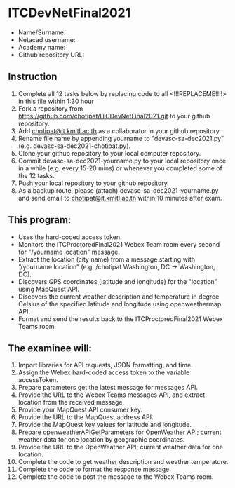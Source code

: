 # ITCDevNetFinal2021
- Name/Surname:
- Netacad username:
- Academy name:
- Github repository URL: 

## Instruction
1. Complete all 12 tasks below by replacing code to all <!!!REPLACEME!!!!> in this file within 1:30 hour
2. Fork a repository from https://github.com/chotipat/ITCDevNetFinal2021.git to your github repository.
3. Add chotipat@it.kmitl.ac.th as a collaborator in your github repository.
4. Rename file name by appending yourname to "devasc-sa-dec2021.py" (e.g. devasc-sa-dec2021-chotipat.py).
5. Clone your github repository to your local computer repository.
6. Commit devasc-sa-dec2021-yourname.py to your local repository once in a while (e.g. every 15-20 mins) or whenever you completed some of the 12 tasks.
7. Push your local repository to your github repository.
8. As a backup route, please (attach) devasc-sa-dec2021-yourname.py and send email to chotipat@it.kmitl.ac.th within 10 minutes after exam.

## This program:
- Uses the hard-coded access token.
- Monitors the ITCProctoredFinal2021 Webex Team room every second for "/yourname location" message.
- Extract the location (city name) from a message starting with “/yourname location” (e.g. /chotipat Washington, DC -> Washington, DC).
- Discovers GPS coordinates (latitude and longitude) for the "location" using MapQuest API.
- Discovers the current weather description and temperature in degree Celsius of the specified latitude and longitude using openweathermap API. 
- Format and send the results back to the ITCProctoredFinal2021 Webex Teams room

## The examinee will:
1. Import libraries for API requests, JSON formatting, and time.
2. Assign the Webex hard-coded access token to the variable accessToken.
3. Prepare parameters get the latest message for messages API.
4. Provide the URL to the Webex Teams messages API, and extract location from the received message.
5. Provide your MapQuest API consumer key.
6. Provide the URL to the MapQuest address API.
7. Provide the MapQuest key values for latitude and longitude.
8. Prepare openweatherAPIGetParameters for OpenWeather API; current weather data for one location by geographic coordinates.
9. Provide the URL to the OpenWeather API; current weather data for one location.
10. Complete the code to get weather description and weather temperature.
11. Complete the code to format the response message.
12. Complete the code to post the message to the Webex Teams room.  

